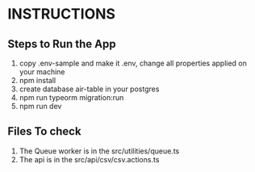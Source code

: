 # INSTRUCTIONS

## Steps to Run the App

1. copy .env-sample and make it .env, change all properties applied on your machine
2. npm install
3. create database air-table in your postgres
4. npm run typeorm migration:run
5. npm run dev

## Files To check

1. The Queue worker is in the src/utilities/queue.ts
2. The api is in the src/api/csv/csv.actions.ts
